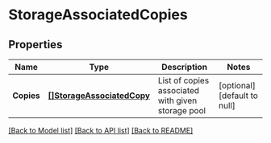 # StorageAssociatedCopies

## Properties
Name | Type | Description | Notes
------------ | ------------- | ------------- | -------------
**Copies** | [**[]StorageAssociatedCopy**](StorageAssociatedCopy.md) | List of copies associated with given storage pool | [optional] [default to null]

[[Back to Model list]](../README.md#documentation-for-models) [[Back to API list]](../README.md#documentation-for-api-endpoints) [[Back to README]](../README.md)

